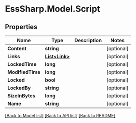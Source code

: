 # EssSharp.Model.Script

## Properties

Name | Type | Description | Notes
------------ | ------------- | ------------- | -------------
**Content** | **string** |  | [optional] 
**Links** | [**List&lt;Link&gt;**](Link.md) |  | [optional] 
**LockedTime** | **long** |  | [optional] 
**ModifiedTime** | **long** |  | [optional] 
**Locked** | **bool** |  | [optional] 
**LockedBy** | **string** |  | [optional] 
**SizeInBytes** | **long** |  | [optional] 
**Name** | **string** |  | [optional] 

[[Back to Model list]](../README.md#documentation-for-models) [[Back to API list]](../README.md#documentation-for-api-endpoints) [[Back to README]](../README.md)

